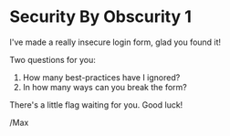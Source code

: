 # Security By Obscurity 1

I've made a really insecure login form, glad you found it!

Two questions for you:

1. How many best-practices have I ignored?
2. In how many ways can you break the form?

There's a little flag waiting for you. Good luck!

/Max